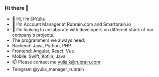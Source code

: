 ### Hi there 👋
- 👋 Hi, I’m @Yulia
- 👀 I’m Account Manager at Rubrain.com and Smartbrain.io
- 💞 I’m looking to collaborate with developers on different stack of our company's projects.
- The programmers we always need:
- Backend: Java, Python, PHP.
- Frontend: Angular, React, Vue
- Mobile: Swift, Kotlin, Java
- 📫 Please contact me yulia.k@rubrain.com
- Telegram @yulia_manager_rubrain
